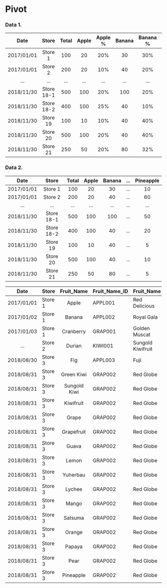 # Pivot
### Data 1.
| Date       | Store      | Total | Apple | Apple % | Banana | Banana % | ... | Pineapple | Pineapple % |
|:---:       |:---:       |:---:  |:---:  |:---:    |:---:   |:---:     |:---:|:---:      |:---:        |
| 2017/01/01 | Store 1    | 100   | 20    | 20%     | 30     | 30%      | ... | 10        | 10%         |
| 2017/01/01 | Store 2    | 200   | 20    | 10%     | 40     | 20%      | ... | 60        | 30%         |
| ...        | ...        | ...   | ...   | ...     | ...    | ...      | ... | ...       | ...         |
| 2018/11/30 | Store 18-1 | 500   | 100   | 20%     | 100    | 20%      | ... | 50        | 10%         |
| 2018/11/30 | Store 18-2 | 400   | 100   | 25%     | 40     | 10%      | ... | 20        | 5%          |
| 2018/11/30 | Store 19   | 100   | 10    | 10%     | 40     | 40%      | ... | 5         | 5%          |
| 2018/11/30 | Store 20   | 500   | 100   | 20%     | 40     | 40%      | ... | 10        | 10%         |
| 2018/11/30 | Store 21   | 250   | 50    | 20%     | 80     | 32%      | ... | 5         | 2%          |

### Data 2.
| Date       | Store      | Total | Apple | Banana | ... | Pineapple | 
|:---:       |:---:       |:---:  |:---:  |:---:   |:---:|:---:      |
| 2017/01/01 | Store 1    | 100   | 20    | 30     | ... | 10        | 
| 2017/01/01 | Store 2    | 200   | 20    | 40     | ... | 60        | 
| ...        | ...        | ...   | ...   | ...    | ... | ...       | 
| 2018/11/30 | Store 18-1 | 500   | 100   | 100    | ... | 50        | 
| 2018/11/30 | Store 18-2 | 400   | 100   | 40     | ... | 20        |
| 2018/11/30 | Store 19   | 100   | 10    | 40     | ... | 5         |
| 2018/11/30 | Store 20   | 500   | 100   | 40     | ... | 10        | 
| 2018/11/30 | Store 21   | 250   | 50    | 80     | ... | 5         | 





| Date       | Store   | Fruit_Name      | Fruit_Name_ID | Fruit_Name         | Qty  |  
| :---:      | ---     | :---:           | ---           | ---                | ---: | 
| 2017/01/01 | Store 1 | Apple           | APPL001       | Red Delicious      |  100 | 
| 2017/01/02 | Store 1 | Banana          | APPL002       | Royal Gala         |   50 |  
| 2017/01/03 | Store 1 | Cranberry       | GRAP001       | Golden Muscat      |   30 |  
| ...        | Store 2 | Durian          | KIWI001       | Sungold Kiwifruit  |  200 |  
| 2018/08/30 | Store 3 | Fig             | APPL003       | Fuji               |  150 | 
| 2018/08/31 | Store 3 | Green Kiwi      | GRAP002       | Red Globe          |   80 |  
| 2018/08/31 | Store 3 | Sungold Kiwi    | GRAP002       | Red Globe          |   80 | 
| 2018/08/31 | Store 3 | Kiwifruit       | GRAP002       | Red Globe          |   80 | 
| 2018/08/31 | Store 3 | Grape           | GRAP002       | Red Globe          |   80 | 
| 2018/08/31 | Store 3 | Grapefruit      | GRAP002       | Red Globe          |   80 | 
| 2018/08/31 | Store 3 | Guava           | GRAP002       | Red Globe          |   80 | 
| 2018/08/31 | Store 3 | Lemon           | GRAP002       | Red Globe          |   80 | 
| 2018/08/31 | Store 3 | Yuherbau        | GRAP002       | Red Globe          |   80 | 
| 2018/08/31 | Store 3 | Lychee          | GRAP002       | Red Globe          |   80 | 
| 2018/08/31 | Store 3 | Mango           | GRAP002       | Red Globe          |   80 | 
| 2018/08/31 | Store 3 | Satsuma         | GRAP002       | Red Globe          |   80 | 
| 2018/08/31 | Store 3 | Orange          | GRAP002       | Red Globe          |   80 | 
| 2018/08/31 | Store 3 | Papaya          | GRAP002       | Red Globe          |   80 | 
| 2018/08/31 | Store 3 | Pear            | GRAP002       | Red Globe          |   80 | 
| 2018/08/31 | Store 3 | Pineapple       | GRAP002       | Red Globe          |   80 | 








